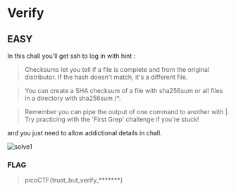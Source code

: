 # Verify

## EASY

In this chall you'll get ssh to log in with hint : 

>Checksums let you tell if a file is complete and from the original distributor. If the hash doesn't match, it's a different file.

>You can create a SHA checksum of a file with sha256sum <file> or all files in a directory with sha256sum <directory>/*.

>Remember you can pipe the output of one command to another with |. Try practicing with the 'First Grep' challenge if you're stuck!

and you just need to allow addictional details in chall.

![solve1](https://private-user-images.githubusercontent.com/124356996/360979704-6d93be2c-e7ed-469d-abee-eaabd337e00c.png?jwt=eyJhbGciOiJIUzI1NiIsInR5cCI6IkpXVCJ9.eyJpc3MiOiJnaXRodWIuY29tIiwiYXVkIjoicmF3LmdpdGh1YnVzZXJjb250ZW50LmNvbSIsImtleSI6ImtleTUiLCJleHAiOjE3MjQ0MjY5NDcsIm5iZiI6MTcyNDQyNjY0NywicGF0aCI6Ii8xMjQzNTY5OTYvMzYwOTc5NzA0LTZkOTNiZTJjLWU3ZWQtNDY5ZC1hYmVlLWVhYWJkMzM3ZTAwYy5wbmc_WC1BbXotQWxnb3JpdGhtPUFXUzQtSE1BQy1TSEEyNTYmWC1BbXotQ3JlZGVudGlhbD1BS0lBVkNPRFlMU0E1M1BRSzRaQSUyRjIwMjQwODIzJTJGdXMtZWFzdC0xJTJGczMlMkZhd3M0X3JlcXVlc3QmWC1BbXotRGF0ZT0yMDI0MDgyM1QxNTI0MDdaJlgtQW16LUV4cGlyZXM9MzAwJlgtQW16LVNpZ25hdHVyZT0zOWM1M2RlNmY1OThlMjJlZTA4OGZkZmM0YTViMDExMDg0YmM0N2ZkZDlhMWI4MGZmYTg2MDE0NTlmZmZmNDlkJlgtQW16LVNpZ25lZEhlYWRlcnM9aG9zdCZhY3Rvcl9pZD0wJmtleV9pZD0wJnJlcG9faWQ9MCJ9.FDDH4ladQ0FkKeLgLyDU1G7m7oPN3IvDJw47zePMwyU)

### FLAG 

>picoCTF{trust_but_verify_*******}